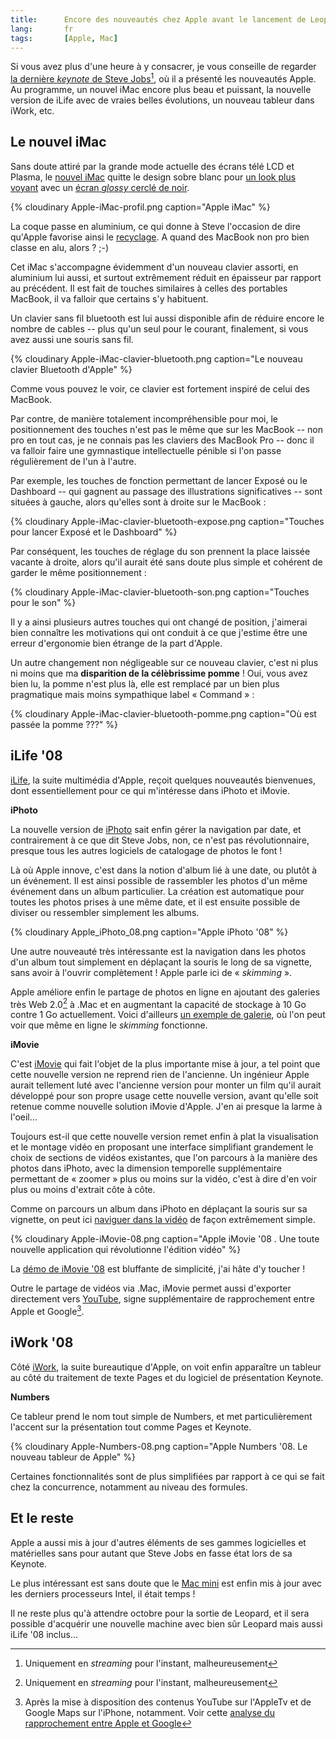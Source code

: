 ```yaml
---
title:      Encore des nouveautés chez Apple avant le lancement de Leopard en octobre
lang:       fr
tags:       [Apple, Mac]
---
```


Si vous avez plus d'une heure à y consacrer, je vous conseille de regarder [la dernière *keynote* de Steve Jobs](http://www.apple.com/quicktime/qtv/keynote/)[^1], où il a présenté les nouveautés Apple. Au programme, un nouvel iMac encore plus beau et puissant, la nouvelle version de iLife avec de vraies belles évolutions, un nouveau tableur dans iWork, etc.

[^1]: Uniquement en *streaming* pour l'instant, malheureusement

## Le nouvel iMac

Sans doute attiré par la grande mode actuelle des écrans télé LCD et Plasma, le [nouvel iMac](http://www.apple.com/imac/) quitte le design sobre blanc pour [un look plus voyant](http://www.apple.com/imac/design.html) avec un [écran *glossy* cerclé de noir](http://www.apple.com/imac/technology/display.html).

{% cloudinary Apple-iMac-profil.png caption="Apple iMac" %}

La coque passe en aluminium, ce qui donne à Steve l'occasion de dire qu'Apple favorise ainsi le [recyclage](http://www.apple.com/environment/). A quand des MacBook non pro bien classe en alu, alors ? ;-)

Cet iMac s'accompagne évidemment d'un nouveau clavier assorti, en aluminium lui aussi, et surtout extrêmement réduit en épaisseur par rapport au précédent. Il est fait de touches similaires à celles des portables MacBook, il va falloir que certains s'y habituent.

Un clavier sans fil bluetooth est lui aussi disponible afin de réduire encore le nombre de cables -- plus qu'un seul pour le courant, finalement, si vous avez aussi une souris sans fil.

{% cloudinary Apple-iMac-clavier-bluetooth.png caption="Le nouveau clavier Bluetooth d'Apple" %}

Comme vous pouvez le voir, ce clavier est fortement inspiré de celui des MacBook.

Par contre, de manière totalement incompréhensible pour moi, le positionnement des touches n'est pas le même que sur les MacBook -- non pro en tout cas, je ne connais pas les claviers des MacBook Pro -- donc il va falloir faire une gymnastique intellectuelle pénible si l'on passe régulièrement de l'un à l'autre.

Par exemple, les touches de fonction permettant de lancer Exposé ou le Dashboard -- qui gagnent au passage des illustrations significatives -- sont situées à gauche, alors qu'elles sont à droite sur le MacBook :

{% cloudinary Apple-iMac-clavier-bluetooth-expose.png caption="Touches pour lancer Exposé et le Dashboard" %}

Par conséquent, les touches de réglage du son prennent la place laissée vacante à droite, alors qu'il aurait été sans doute plus simple et cohérent de garder le même positionnement :

{% cloudinary Apple-iMac-clavier-bluetooth-son.png caption="Touches pour le son" %}

Il y a ainsi plusieurs autres touches qui ont changé de position, j'aimerai bien connaître les motivations qui ont conduit à ce que j'estime être une erreur d'ergonomie bien étrange de la part d'Apple.

Un autre changement non négligeable sur ce nouveau clavier, c'est ni plus ni moins que ma **disparition de la célèbrissime pomme** ! Oui, vous avez bien lu, la pomme n'est plus là, elle est remplacé par un bien plus pragmatique mais moins sympathique label « Command » :

{% cloudinary Apple-iMac-clavier-bluetooth-pomme.png caption="Où est passée la pomme ???" %}

## iLife '08

[iLife](http://www.apple.com/ilife/), la suite multimédia d'Apple, reçoit quelques nouveautés bienvenues, dont essentiellement pour ce qui m'intéresse dans iPhoto et iMovie.

**iPhoto**

La nouvelle version de [iPhoto](http://www.apple.com/ilife/iphoto/) sait enfin gérer la navigation par date, et contrairement à ce que dit Steve Jobs, non, ce n'est pas révolutionnaire, presque tous les autres logiciels de catalogage de photos le font !

Là où Apple innove, c'est dans la notion d'album lié à une date, ou plutôt à un événement. Il est ainsi possible de rassembler les photos d'un même événement dans un album particulier. La création est automatique pour toutes les photos prises à une même date, et il est ensuite possible de diviser ou ressembler simplement les albums.

{% cloudinary Apple_iPhoto_08.png caption="Apple iPhoto '08" %}

Une autre nouveauté très intéressante est la navigation dans les photos d'un album tout simplement en déplaçant la souris le long de sa vignette, sans avoir à l'ouvrir complètement ! Apple parle ici de « *skimming* ».

Apple améliore enfin le partage de photos en ligne en ajoutant des galeries très Web 2.0[^1] à .Mac et en augmentant la capacité de stockage à 10 Go contre 1 Go actuellement. Voici d'ailleurs [un exemple de galerie](http://gallery.mac.com/emily_parker), où l'on peut voir que même en ligne le *skimming* fonctionne.

**iMovie**

C'est [iMovie](http://www.apple.com/ilife/imovie/) qui fait l'objet de la plus importante mise à jour, a tel point que cette nouvelle version ne reprend rien de l'ancienne. Un ingénieur Apple aurait tellement luté avec l'ancienne version pour monter un film qu'il aurait développé pour son propre usage cette nouvelle version, avant qu'elle soit retenue comme nouvelle solution iMovie d'Apple. J'en ai presque la larme à l'oeil…

Toujours est-il que cette nouvelle version remet enfin à plat la visualisation et le montage vidéo en proposant une interface simplifiant grandement le choix de sections de vidéos existantes, que l'on parcours à la manière des photos dans iPhoto, avec la dimension temporelle supplémentaire permettant de « zoomer » plus ou moins sur la vidéo, c'est à dire d'en voir plus ou moins d'extrait côte à côte.

Comme on parcours un album dans iPhoto en déplaçant la souris sur sa vignette, on peut ici [naviguer dans la vidéo](http://www.apple.com/ilife/imovie/#playing) de façon extrêmement simple.

{% cloudinary Apple-iMovie-08.png caption="Apple iMovie '08
. Une toute nouvelle application qui révolutionne l'édition vidéo" %}

La [démo de iMovie '08](http://movies.apple.com/movies/us/apple/mac/ilife/2007/tour/apple_ilife08_imovie_20070807_iref.mov) est bluffante de simplicité, j'ai hâte d'y toucher !

Outre le partage de vidéos via .Mac, iMovie permet aussi d'exporter directement vers [YouTube](http://www.youtube.com/), signe supplémentaire de rapprochement entre Apple et Google[^2].

## iWork '08


Côté [iWork](http://www.apple.com/iwork/), la suite bureautique d'Apple, on voit enfin apparaître un tableur au côté du traitement de texte Pages et du logiciel de présentation Keynote.

**Numbers**

Ce tableur prend le nom tout simple de Numbers, et met particulièrement l'accent sur la présentation tout comme Pages et Keynote.

{% cloudinary Apple-Numbers-08.png caption="Apple Numbers '08. Le nouveau tableur de Apple" %}

Certaines fonctionnalités sont de plus simplifiées par rapport à ce qui se fait chez la concurrence, notamment au niveau des formules.

## Et le reste


Apple a aussi mis à jour d'autres éléments de ses gammes logicielles et matérielles sans pour autant que Steve Jobs en fasse état lors de sa Keynote.

Le plus intéressant est sans doute que le [Mac mini](http://www.apple.com/macmini/) est enfin mis à jour avec les derniers processeurs Intel, il était temps !

Il ne reste plus qu'à attendre octobre pour la sortie de Leopard, et il sera possible d'acquérir une nouvelle machine avec bien sûr Leopard mais aussi iLife '08 inclus…

[^1]: Transparences, *slideshows* Ajax, etc. à base de [Prototype and Script.aculo.us](http://ajaxian.com/archives/mac-web-gallery-on-prototype)

[^2]: Après la mise à disposition des contenus YouTube sur l'AppleTv et de Google Maps sur l'iPhone, notamment. Voir cette [analyse du rapprochement entre Apple et Google](http://www.google-stories.com/2007/06/14/que-nous-reserve-l%E2%80%99alliance-google-apple/)
